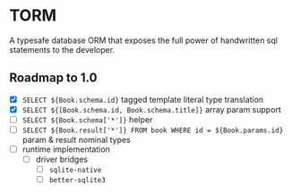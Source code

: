# TORM
A typesafe database ORM that exposes the full power of handwritten sql statements to the developer.

## Roadmap to 1.0
- [X] `SELECT ${Book.schema.id}` tagged template literal type translation
- [X] `SELECT ${[Book.schema.id, Book.schema.title]}` array param support
- [ ] `SELECT ${Book.schema['*']}` helper
- [ ] `SELECT ${Book.result['*']} FROM book WHERE id = ${Book.params.id}` param & result nominal types
- [ ] runtime implementation
  - [ ] driver bridges
    - [ ] `sqlite-native`
    - [ ] `better-sqlite3`
